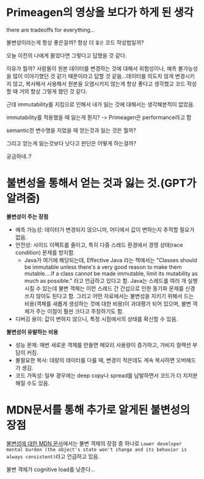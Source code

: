 # Primeagen의 영상을 보다가 하게 된 생각

there are tradeoffs for everything...

불변성이라는게 항상 좋은걸까? 항상 더 `좋은` 코드 작성법일까?

오늘 이전의 나에게 물었다면 그렇다고 답했을 것 같다.

이유가 뭘까? 사람들이 원본 데이터를 변경하는 것에 대해서 위험성이나, 예측 불가능성을 많이 이야기했던 것 같기 때문이라고 답할 것 같음...데이터를 의도치 않게 변경시키지 않고, 복사해서 사용해서 원본을 오염시키지 않는게 항상 좋다고 생각했고 코드 작성할 때 거의 항상 그렇게 했던 것 같다.

근데 immutability를 지킴으로 인해서 내가 잃는 것에 대해서는 생각해본적이 없었음.

immutability를 적용했을 때 잃는게 뭔지? -> Primeagen은 performance라고 함

semantic한 변수명을 지었을 때 얻는것과 잃는 것은 뭘까?

그리고 얻는게 잃는것보다 낫다고 판단은 어떻게 하는걸까?

궁금하네..?

# 불변성을 통해서 얻는 것과 잃는 것.(GPT가 알려줌)

**불변성이 주는 장점**

- 예측 가능성: 데이터가 변경되지 않으니까, 어디에서 값이 변하는지 추적할 필요가 없음.
- 안전성: 사이드 이펙트를 줄이고, 특히 다중 스레드 환경에서 경쟁 상태(race condition) 문제를 방지함.
  - Java가 여기에 해당되는데, Effective Java 라는 책에서는 "Classes should be immutable unless there's a very good reason to make them mutable....If a class cannot be made immutable, limit its mutability as much as possible." 라고 언급하고 있다고 함. Java는 스레드를 여러 개 실행시킬 수 있는데 불변 객체는 이런 스레드 간 간섭으로 인한 동기화 문제를 신경쓰지 않아도 된다고 함. 그리고 어떤 자료에서는 불변성을 지키기 위해서 드는 비용(객체를 새롭게 생성하는 것에 대한 비용)이 과대평가 되어 있으며, 불변 객체가 주는 이점이 훨씬 크다고 주장하기도 함.
- 디버깅 용이: 값이 변하지 않으니, 특정 시점에서의 상태를 확신할 수 있음.

**불변성이 유발하는 비용**

- 성능 문제: 매번 새로운 객체를 만들면 메모리 사용량이 증가하고, 가비지 컬렉션 부담이 커짐.
- 불필요한 복사: 대량의 데이터를 다룰 때, 변경이 적은데도 계속 복사하면 오버헤드가 생김.
- 코드 가독성: 일부 경우에는 deep copy나 spread를 남발하면서 코드가 더 지저분해질 수도 있음.

# MDN문서를 통해 추가로 알게된 불변성의 장점

[불변성에 대한 MDN 문서](https://developer.mozilla.org/ko/docs/Glossary/Immutable)에서는 불변 객체의 장점 중 하나로 `Lower developer mental burden (the object's state won't change and its behavior is always consistent)`라고 언급하고 있음.

불변 객체가 cognitive load를 낮춘다...
